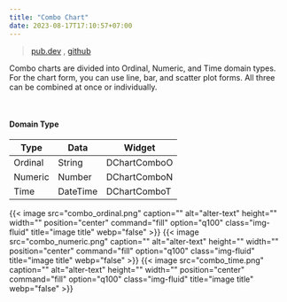 ```yaml
---
title: "Combo Chart"
date: 2023-08-17T17:10:57+07:00
---
```


> [pub.dev](https://pub.dev/packages/d_chart) , [github](https://github.com/indratrisnar/d_chart)

Combo charts are divided into Ordinal, Numeric, and Time domain types. For the chart form, you can use line, bar, and scatter plot forms. All three can be combined at once or individually.

<br>

#### Domain Type

| Type    | Data     | Widget       |
| ------- | -------- | ------------ |
| Ordinal | String   | DChartComboO |
| Numeric | Number   | DChartComboN |
| Time    | DateTime | DChartComboT |

{{< image src="combo_ordinal.png" caption="" alt="alter-text" height="" width="" position="center" command="fill" option="q100" class="img-fluid" title="image title"  webp="false" >}}
{{< image src="combo_numeric.png" caption="" alt="alter-text" height="" width="" position="center" command="fill" option="q100" class="img-fluid" title="image title"  webp="false" >}}
{{< image src="combo_time.png" caption="" alt="alter-text" height="" width="" position="center" command="fill" option="q100" class="img-fluid" title="image title"  webp="false" >}}

<br>
